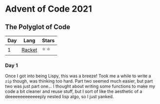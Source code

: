 # Advent of Code 2021
## The Polyglot of Code

| Day | Lang      | Stars |
|-----|-----------|-------|
| 1   |[Racket][0]| ⭐ ⭐ |

### Day 1

Once I got into being Lispy, this was a breeze! Took me a while to write a `zip` though, was thinking too hard. Part two seemed much easier, but part two was just part one... I thought about writing some functions to make my code a bit cleaner and reuse stuff, but I sort of like the aesthetic of a deeeeeeeeeeeeeply nested lisp algo, so I just yanked.

[0]: https://racket-lang.org/
